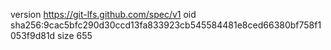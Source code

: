 version https://git-lfs.github.com/spec/v1
oid sha256:9cac5bfc290d30ccd13fa833923cb545584481e8ced66380bf758f1053f9d81d
size 655

